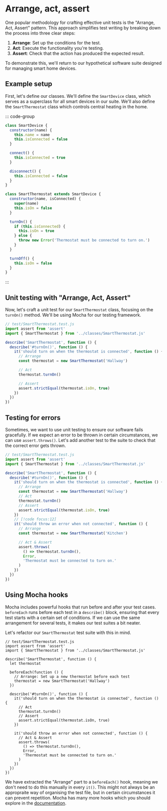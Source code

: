 # Arrange, act, assert

One popular methodology for crafting effective unit tests is the "Arrange, Act,
Assert" pattern. This approach simplifies test writing by breaking down the
process into three clear steps:

1. **Arrange**: Set up the conditions for the test.
1. **Act**: Execute the functionality you're testing.
1. **Assert**: Check that the action has produced the expected result.

To demonstrate this, we'll return to our hypothetical software suite designed
for managing smart home devices.

## Example setup

First, let's define our classes. We'll define the `SmartDevice` class, which
serves as a superclass for all smart devices in our suite. We'll also define the
`SmartThermostat` class which controls central heating in the home.

::: code-group

```js [SmartDevice.js]
class SmartDevice {
  constructor(name) {
    this.name = name
    this.isConnected = false
  }

  connect() {
    this.isConnected = true
  }

  disconnect() {
    this.isConnected = false
  }
}
```

```js [SmartThermostat.js]
class SmartThermostat extends SmartDevice {
  constructor(name, isConnected) {
    super(name)
    this.isOn = false
  }

  turnOn() {
    if (this.isConnected) {
      this.isOn = true
    } else {
      throw new Error('Thermostat must be connected to turn on.')
    }
  }

  turnOff() {
    this.isOn = false
  }
}
```

:::

## Unit testing with "Arrange, Act, Assert"

Now, let's craft a unit test for our `SmartThermostat` class, focusing on the
`turnOn()` method. We'll be using Mocha for our testing framework.

```js
// test/SmartThermostat.test.js
import assert from 'assert'
import { SmartThermostat } from '../classes/SmartThermostat.js'

describe('SmartThermostat', function () {
  describe('#turnOn()', function () {
    it('should turn on when the thermostat is connected', function () {
      // Arrange
      const thermostat = new SmartThermostat('Hallway')

      // Act
      thermostat.turnOn()

      // Assert
      assert.strictEqual(thermostat.isOn, true)
    })
  })
})
```

## Testing for errors

Sometimes, we want to use unit testing to ensure our software fails gracefully.
If we expect an error to be thrown in certain circumstances, we can use
`assert.throws()`. Let's add another test to the suite to check that the correct
error gets thrown.

```js
// test/SmartThermostat.test.js
import assert from 'assert'
import { SmartThermostat } from '../classes/SmartThermostat.js'

describe('SmartThermostat', function () {
  describe('#turnOn()', function () {
    it('should turn on when the thermostat is connected', function () {
      // Arrange
      const thermostat = new SmartThermostat('Hallway')
      // Act
      thermostat.turnOn()
      // Assert
      assert.strictEqual(thermostat.isOn, true)
    })
    // [!code focus:12]
    it('should throw an error when not connected', function () {
      // Arrange
      const thermostat = new SmartThermostat('Kitchen')

      // Act & Assert
      assert.throws(
        () => thermostat.turnOn(),
        Error,
        'Thermostat must be connected to turn on.'
      )
    })
  })
})
```

## Using Mocha hooks

Mocha includes powerful hooks that run before and after your test cases.
`beforeEach` runs before each test in a `describe()` block, ensuring that every
test starts with a certain set of conditions. If we can use the same arrangement
for several tests, it makes our test suites a bit neater.

Let's refactor our `SmartThermostat` test suite with this in mind.

```js{6-11}
// test/SmartThermostat.test.js
import assert from 'assert'
import { SmartThermostat } from '../classes/SmartThermostat.js'

describe('SmartThermostat', function () {
  let thermostat

  beforeEach(function () {
    // Arrange: Set up a new thermostat before each test
    thermostat = new SmartThermostat('Hallway')
  })

  describe('#turnOn()', function () {
    it('should turn on when the thermostat is connected', function () {
      // Act
      thermostat.turnOn()
      // Assert
      assert.strictEqual(thermostat.isOn, true)
    })

    it('should throw an error when not connected', function () {
      // Act & Assert
      assert.throws(
        () => thermostat.turnOn(),
        Error,
        'Thermostat must be connected to turn on.'
      )
    })
  })
})
```

We have extracted the "Arrange" part to a `beforeEach()` hook, meaning we don't
need to do this manually in every `it()`. This might not always be an
appropraite way of organising the test file, but in certain circumstances it can
prevent repetition. Mocha has many more hooks which you should explore in the
[documentation](https://mochajs.org/).
